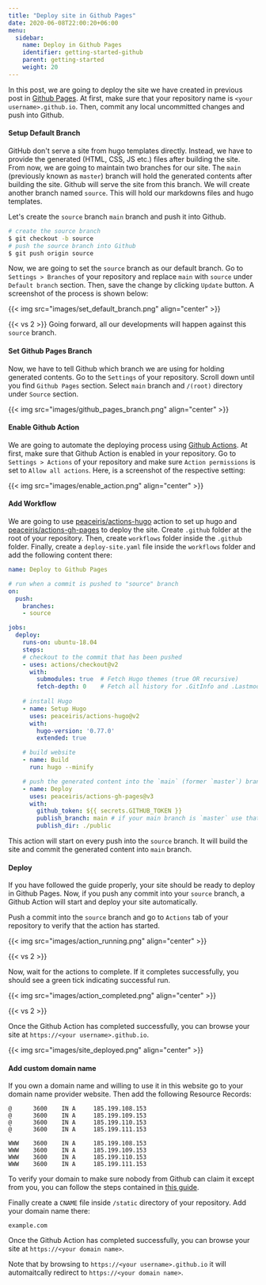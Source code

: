 ```yaml
---
title: "Deploy site in Github Pages"
date: 2020-06-08T22:00:20+06:00
menu:
  sidebar:
    name: Deploy in Github Pages
    identifier: getting-started-github
    parent: getting-started
    weight: 20
---
```


In this post, we are going to deploy the site we have created in previous post in [Github Pages](https://pages.github.com/). At first, make sure that your repository name is `<your username>.github.io`. Then, commit any local uncommitted changes and push into Github.


#### Setup Default Branch

GitHub don't serve a site from hugo templates directly. Instead, we have to provide the generated (HTML, CSS, JS etc.) files after building the site. From now, we are going to maintain two branches for our site. The `main` (previously known as `master`) branch will hold the generated contents after building the site. Github will serve the site from this branch. We will create another branch named `source`. This will hold our markdowns files and hugo templates.

Let's create the `source` branch `main` branch and push it into Github.

```bash
# create the source branch
$ git checkout -b source
# push the source branch into Github
$ git push origin source
```

Now, we are going to set the `source` branch as our default branch. Go to  `Settings > Branches` of your repository and replace `main` with `source` under `Default branch` section. Then, save the change by clicking `Update` button. A screenshot of the process is shown below:

{{< img src="images/set_default_branch.png" align="center" >}}

{{< vs 2 >}}
Going forward, all our developments will happen against this `source` branch.

#### Set Github Pages Branch

Now, we have to tell Github which branch we are using for holding generated contents. Go to the `Settings` of your repository. Scroll down until you find `Github Pages` section. Select `main` branch and `/(root)` directory under `Source` section.

{{< img src="images/github_pages_branch.png" align="center" >}}

#### Enable Github Action

We are going to automate the deploying process using [Github Actions](https://github.com/features/actions). At first, make sure that Github Action is enabled in your repository. Go to `Settings > Actions` of your repository and make sure `Action permissions` is set to `Allow all actions`. Here, is a screenshot of the respective setting:

{{< img src="images/enable_action.png" align="center" >}}

#### Add Workflow

We are going to use [peaceiris/actions-hugo](https://github.com/peaceiris/actions-hugo) action to set up hugo and [peaceiris/actions-gh-pages](https://github.com/peaceiris/actions-gh-pages) to deploy the site. Create `.github` folder at the root of your repository. Then, create `workflows` folder inside the `.github` folder. Finally, create a `deploy-site.yaml` file inside the `workflows` folder and add the following content there:

```yaml
name: Deploy to Github Pages

# run when a commit is pushed to "source" branch
on:
  push:
    branches:
    - source

jobs:
  deploy:
    runs-on: ubuntu-18.04
    steps:
    # checkout to the commit that has been pushed
    - uses: actions/checkout@v2
      with:
        submodules: true  # Fetch Hugo themes (true OR recursive)
        fetch-depth: 0    # Fetch all history for .GitInfo and .Lastmod
    
    # install Hugo
    - name: Setup Hugo
      uses: peaceiris/actions-hugo@v2
      with:
        hugo-version: '0.77.0'
        extended: true

    # build website
    - name: Build
      run: hugo --minify

    # push the generated content into the `main` (former `master`) branch.
    - name: Deploy
      uses: peaceiris/actions-gh-pages@v3
      with:
        github_token: ${{ secrets.GITHUB_TOKEN }}
        publish_branch: main # if your main branch is `master` use that here.
        publish_dir: ./public
```

This action will start on every push into the `source` branch. It will build the site and commit the generated content into `main` branch.

#### Deploy

If you have followed the guide properly, your site should be ready to deploy in Github Pages. Now, if you push any commit into your `source` branch, a Github Action will start and deploy your site automatically.

Push a commit into the `source` branch and go to `Actions` tab of your repository to verify that the action has started.

{{< img src="images/action_running.png" align="center" >}}

{{< vs 2 >}}

Now, wait for the actions to complete. If it completes successfully, you should see a green tick indicating successful run.

{{< img src="images/action_completed.png" align="center" >}}

{{< vs 2 >}}

Once the Github Action has completed successfully, you can browse your site at `https://<your username>.github.io`.

{{< img src="images/site_deployed.png" align="center" >}}

#### Add custom domain name

If you own a domain name and willing to use it in this website go to your domain name provider website. Then add the following Resource Records:
```
@      3600    IN A     185.199.108.153
@      3600    IN A     185.199.109.153
@      3600    IN A     185.199.110.153
@      3600    IN A     185.199.111.153

WWW    3600    IN A     185.199.108.153
WWW    3600    IN A     185.199.109.153
WWW    3600    IN A     185.199.110.153
WWW    3600    IN A     185.199.111.153
```

To verify your domain to make sure nobody from Github can claim it except from you, you can follow the steps contained in [this guide](https://docs.github.com/en/pages/configuring-a-custom-domain-for-your-github-pages-site/verifying-your-custom-domain-for-github-pages).

Finally create a `CNAME` file inside `/static` directory of your repository. Add your domain name there:

```
example.com
```
Once the Github Action has completed successfully, you can browse your site at `https://<your domain name>`.

Note that by browsing to `https://<your username>.github.io` it will automaitcally redirect to `https://<your domain name>`.
